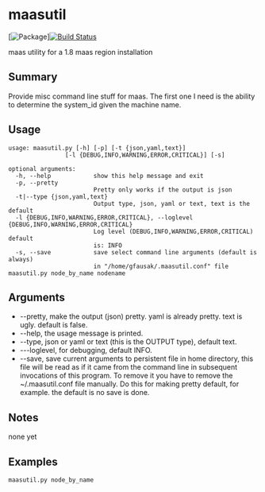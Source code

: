 # maasutil
[![Package](https://badge.fury.io/py/maasutil.svg)][![Build Status](https://travis-ci.org/lgfausak/maasutil.svg?branch=master)](https://travis-ci.org/lgfausak/maasutil)

maas utility for a 1.8 maas region installation

## Summary
Provide misc command line stuff for maas. The first one I need
is the ability to determine the system_id given the machine name.

## Usage
```
usage: maasutil.py [-h] [-p] [-t {json,yaml,text}]
                [-l {DEBUG,INFO,WARNING,ERROR,CRITICAL}] [-s]

optional arguments:
  -h, --help            show this help message and exit
  -p, --pretty
                        Pretty only works if the output is json
  -t|--type {json,yaml,text}
                        Output type, json, yaml or text, text is the default 
  -l {DEBUG,INFO,WARNING,ERROR,CRITICAL}, --loglevel {DEBUG,INFO,WARNING,ERROR,CRITICAL}
                        Log level (DEBUG,INFO,WARNING,ERROR,CRITICAL) default
                        is: INFO
  -s, --save            save select command line arguments (default is always)
                        in "/home/gfausak/.maasutil.conf" file
maasutil.py node_by_name nodename
```
## Arguments
* --pretty, make the output (json) pretty. yaml is already pretty. text is ugly. default is false.
* --help, the usage message is printed.
* --type, json or yaml or text (this is the OUTPUT type), default text.
* ---loglevel, for debugging, default INFO.
* --save, save current arguments to persistent file in home directory, this file will be read as if it came from the command line in subsequent invocations of this program.  To remove it you have to remove the ~/.maasutil.conf file manually. Do this for making pretty default, for example. the default is no save is done.

## Notes

none yet

## Examples

```
maasutil.py node_by_name
```



